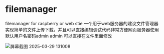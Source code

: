 # filemanager
filemanager for raspberry or web stie
一个用于web服务器的建议文件管理器 实现简单的文件上传下载，并且可以直接编辑调试代码非常方便网页服务器使用
默认用户名密码admin admin 可以直接在文件里面修改


![屏幕截图 2025-03-29 131008](https://github.com/user-attachments/assets/0f1c9354-f6b8-40f4-b027-9205210c4856)
